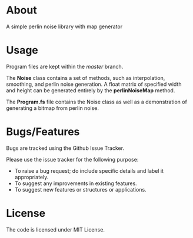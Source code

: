 # About
A simple perlin noise library with map generator

# Usage
Program files are kept within the _master_ branch.

The __Noise__ class contains a set of methods, such as interpolation, smoothing, and perlin noise generation.
A float matrix of specified width and height can be generated entirely by the __perlinNoiseMap__ method.

The __Program.fs__ file contains the Noise class as well as a demonstration of generating a bitmap from perlin noise.

# Bugs/Features
Bugs are tracked using the Github Issue Tracker.

Please use the issue tracker for the following purpose:
  * To raise a bug request; do include specific details and label it appropriately.
  * To suggest any improvements in existing features.
  * To suggest new features or structures or applications.

# License
The code is licensed under MIT License.
